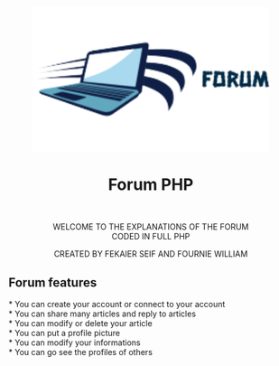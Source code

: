 <p align="center">
  <img src="assets/img/logo.png" width="420" title="hover text">
  <h1 align="center">Forum PHP</h1>
</p>
<br>
<p align="center">
    WELCOME TO THE EXPLANATIONS OF THE FORUM<br>
    CODED IN FULL PHP<br>
    <p align="center" color="#4D3CA6">CREATED BY FEKAIER SEIF AND FOURNIE WILLIAM</p>
</p>
<p align="left">
    <h2>Forum features</h2>
</p>
<p align="left">
    * You can create your account or connect to your account<br>
    * You can share many articles and reply to articles<br>
    * You can modify or delete your article<br>
    * You can put a profile picture<br>
    * You can modify your informations<br>
    * You can go see the profiles of others <br>
    
</p>